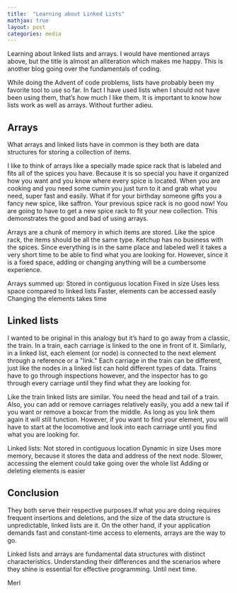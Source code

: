 ```yaml
---
title:  "Learning about Linked Lists"
mathjax: true
layout: post
categories: media
---
```



Learning about linked lists and arrays. I would have mentioned arrays above, but the title is almost an alliteration which makes me happy. This is another blog going over the fundamentals of coding.

While doing the Advent of code problems, lists have probably been my favorite tool to use so far. In fact I have used lists when I should not have been using them, that’s how much I like them. It is important to know how lists work as well as arrays. Without further adieu.

## Arrays

What arrays and linked lists have in common is they both are data structures for storing a collection of items.

I like to think of arrays like a specially made spice rack that is labeled and fits all of the spices you have. Because it is so special you have it organized how you want and you know where every spice is located. When you are cooking and you need some cumin you just turn to it and grab what you need, super fast and easily. What if for your birthday someone gifts you a fancy new spice, like saffron. Your previous spice rack is no good now! You are going to have to get a new spice rack to fit your new collection. This demonstrates the good and bad of using arrays.   

Arrays are a chunk of memory in which items are stored. Like the spice rack, the items should be all the same type. Ketchup has no business with the spices. Since everything is in the same place and labeled well it takes a very short time to be able to find what you are looking for. However, since it is a fixed space, adding or changing anything will be a cumbersome experience.

Arrays summed up:
Stored in contiguous location
Fixed in size
Uses less space compared to linked lists
Faster, elements can be accessed easily
Changing the elements takes time


## Linked lists

I wanted to be original in this analogy but it’s hard to go away from a classic, the train.
In a train, each carriage is linked to the one in front of it. Similarly, in a linked list, each element (or node) is connected to the next element through a reference or a "link." Each carriage in the train can be different, just like the nodes in a linked list can hold different types of data.
Trains have to go through inspections however, and the inspector has to go through every carriage until they find what they are looking for.

Like the train linked lists are similar. You need the head and tail of a train. Also, you can add or remove carriages relatively easily, you add a new tail if you want or remove a boxcar from the middle. As long as you link them again it will still function. However, if you want to find your element, you will have to start at the locomotive and look into each carriage until you find what you are looking for.

Linked lists:
Not stored in contiguous location
Dynamic in size
Uses more memory, because it stores the data and address of the next node.
Slower, accessing the element could take going over the whole list
Adding or deleting elements is easier

## Conclusion

They both serve their respective purposes.If what you are doing requires frequent insertions and deletions, and the size of the data structure is unpredictable, linked lists are it. On the other hand, if your application demands fast and constant-time access to elements, arrays are the way to go.

Linked lists and arrays are fundamental data structures with distinct characteristics. Understanding their differences and the scenarios where they shine is essential for effective programming. Until next time.

Merl
